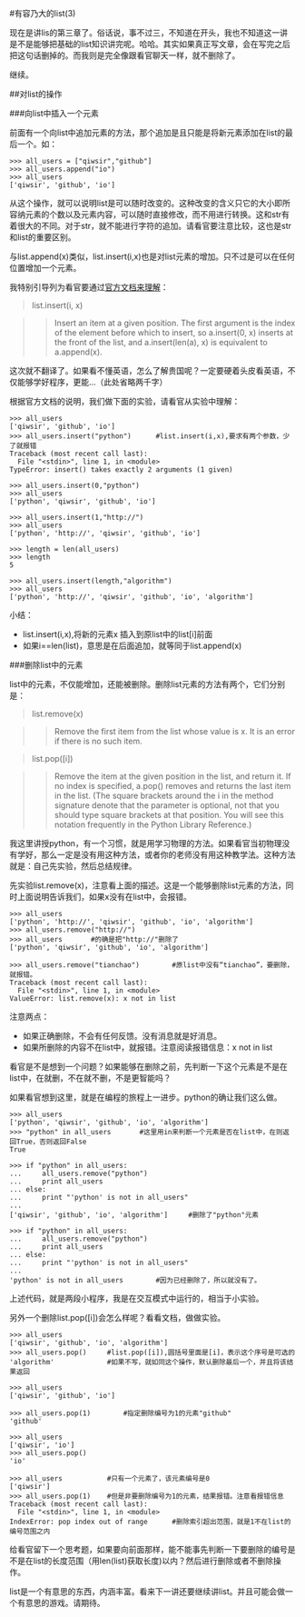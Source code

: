 #有容乃大的list(3)

现在是讲lis的第三章了。俗话说，事不过三，不知道在开头，我也不知道这一讲是不是能够把基础的list知识讲完呢。哈哈。其实如果真正写文章，会在写完之后把这句话删掉的。而我则是完全像跟看官聊天一样，就不删除了。

继续。

##对list的操作

###向list中插入一个元素

前面有一个向list中追加元素的方法，那个追加是且只能是将新元素添加在list的最后一个。如：

    >>> all_users = ["qiwsir","github"]
    >>> all_users.append("io")
    >>> all_users
    ['qiwsir', 'github', 'io']

从这个操作，就可以说明list是可以随时改变的。这种改变的含义只它的大小即所容纳元素的个数以及元素内容，可以随时直接修改，而不用进行转换。这和str有着很大的不同。对于str，就不能进行字符的追加。请看官要注意比较，这也是str和list的重要区别。

与list.append(x)类似，list.insert(i,x)也是对list元素的增加。只不过是可以在任何位置增加一个元素。

我特别引导列为看官要通过[官方文档来理解](https://docs.python.org/2/tutorial/datastructures.html)：

>list.insert(i, x)

>>Insert an item at a given position. The first argument is the index of the element before which to insert, so a.insert(0, x) inserts at the front of the list, and a.insert(len(a), x) is equivalent to a.append(x).

这次就不翻译了。如果看不懂英语，怎么了解贵国呢？一定要硬着头皮看英语，不仅能够学好程序，更能...（此处省略两千字）

根据官方文档的说明，我们做下面的实验，请看官从实验中理解：

    >>> all_users
    ['qiwsir', 'github', 'io']
    >>> all_users.insert("python")      #list.insert(i,x),要求有两个参数，少了就报错
    Traceback (most recent call last):
      File "<stdin>", line 1, in <module>
    TypeError: insert() takes exactly 2 arguments (1 given)
    
    >>> all_users.insert(0,"python")
    >>> all_users
    ['python', 'qiwsir', 'github', 'io']
    
    >>> all_users.insert(1,"http://")
    >>> all_users
    ['python', 'http://', 'qiwsir', 'github', 'io']
    
    >>> length = len(all_users)
    >>> length
    5
        
    >>> all_users.insert(length,"algorithm")
    >>> all_users
    ['python', 'http://', 'qiwsir', 'github', 'io', 'algorithm']

小结：

- list.insert(i,x),将新的元素x 插入到原list中的list[i]前面
- 如果i==len(list)，意思是在后面追加，就等同于list.append(x)

###删除list中的元素

list中的元素，不仅能增加，还能被删除。删除list元素的方法有两个，它们分别是：

>list.remove(x)

>>Remove the first item from the list whose value is x. It is an error if there is no such item.

>list.pop([i])

>>Remove the item at the given position in the list, and return it. If no index is specified, a.pop() removes and returns the last item in the list. (The square brackets around the i in the method signature denote that the parameter is optional, not that you should type square brackets at that position. You will see this notation frequently in the Python Library Reference.)

我这里讲授python，有一个习惯，就是用学习物理的方法。如果看官当初物理没有学好，那么一定是没有用这种方法，或者你的老师没有用这种教学法。这种方法就是：自己先实验，然后总结规律。

先实验list.remove(x)，注意看上面的描述。这是一个能够删除list元素的方法，同时上面说明告诉我们，如果x没有在list中，会报错。

    >>> all_users
    ['python', 'http://', 'qiwsir', 'github', 'io', 'algorithm']
    >>> all_users.remove("http://")
    >>> all_users       #的确是把"http://"删除了
    ['python', 'qiwsir', 'github', 'io', 'algorithm']
    
    >>> all_users.remove("tianchao")        #原list中没有“tianchao”，要删除，就报错。
    Traceback (most recent call last):
      File "<stdin>", line 1, in <module>
    ValueError: list.remove(x): x not in list

注意两点：

- 如果正确删除，不会有任何反馈。没有消息就是好消息。
- 如果所删除的内容不在list中，就报错。注意阅读报错信息：x not in list

看官是不是想到一个问题？如果能够在删除之前，先判断一下这个元素是不是在list中，在就删，不在就不删，不是更智能吗？

如果看官想到这里，就是在编程的旅程上一进步。python的确让我们这么做。

    >>> all_users
    ['python', 'qiwsir', 'github', 'io', 'algorithm']
    >>> "python" in all_users       #这里用in来判断一个元素是否在list中，在则返回True，否则返回False
    True
    
    >>> if "python" in all_users:
    ...     all_users.remove("python")
    ...     print all_users
    ... else:
    ...     print "'python' is not in all_users"
    ... 
    ['qiwsir', 'github', 'io', 'algorithm']     #删除了"python"元素

    >>> if "python" in all_users:
    ...     all_users.remove("python")
    ...     print all_users
    ... else:
    ...     print "'python' is not in all_users"
    ... 
    'python' is not in all_users        #因为已经删除了，所以就没有了。

上述代码，就是两段小程序，我是在交互模式中运行的，相当于小实验。

另外一个删除list.pop([i])会怎么样呢？看看文档，做做实验。

    >>> all_users
    ['qiwsir', 'github', 'io', 'algorithm']
    >>> all_users.pop()     #list.pop([i]),圆括号里面是[i]，表示这个序号是可选的
    'algorithm'             #如果不写，就如同这个操作，默认删除最后一个，并且将该结果返回
    
    >>> all_users
    ['qiwsir', 'github', 'io']

    >>> all_users.pop(1)        #指定删除编号为1的元素"github"
    'github'
    
    >>> all_users
    ['qiwsir', 'io']
    >>> all_users.pop()
    'io'
    
    >>> all_users           #只有一个元素了，该元素编号是0
    ['qiwsir']
    >>> all_users.pop(1)    #但是非要删除编号为1的元素，结果报错。注意看报错信息
    Traceback (most recent call last):
      File "<stdin>", line 1, in <module>
    IndexError: pop index out of range      #删除索引超出范围，就是1不在list的编号范围之内

给看官留下一个思考题，如果要向前面那样，能不能事先判断一下要删除的编号是不是在list的长度范围（用len(list)获取长度)以内？然后进行删除或者不删除操作。

list是一个有意思的东西，内涵丰富。看来下一讲还要继续讲list。并且可能会做一个有意思的游戏。请期待。

